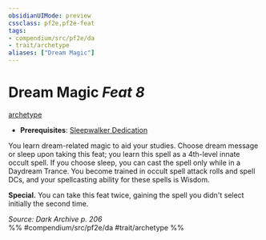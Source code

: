 ```yaml
---
obsidianUIMode: preview
cssclass: pf2e,pf2e-feat
tags:
- compendium/src/pf2e/da
- trait/archetype
aliases: ["Dream Magic"]
---
```

# Dream Magic  *Feat 8*  
[archetype](../../Rules/traits/archetype.md)  

- **Prerequisites**: [Sleepwalker Dedication](sleepwalker-dedication-da.md)

You learn dream-related magic to aid your studies. Choose dream message or sleep upon taking this feat; you learn this spell as a 4th-level innate occult spell. If you choose sleep, you can cast the spell only while in a Daydream Trance. You become trained in occult spell attack rolls and spell DCs, and your spellcasting ability for these spells is Wisdom.

**Special.** You can take this feat twice, gaining the spell you didn't select initially the second time.

*Source: Dark Archive p. 206*  
%% #compendium/src/pf2e/da #trait/archetype %%
